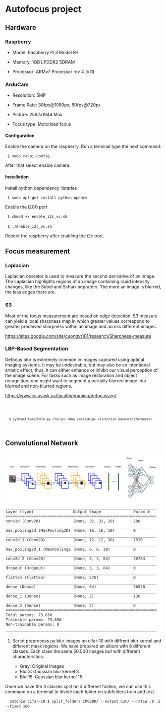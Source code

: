 # Autofocus project

## Hardware

### Raspberry

- Model: Raspberry Pi 3 Model B+

- Memory: 1GB LPDDR2 SDRAM

- Processor: ARMv7 Processor rev 4 (v7l)

### ArduCam

- Resolution: 5MP

- Frame Rate: 30fps@1080px, 60fps@720px

- Picture: 2592x1944 Max

- Focus type: Motorized focus

#### Configuration

Enable the camera on the raspberry. Run a terminal type the next command:

     $ sudo raspi-config

After that select enable camera.

#### Installation

Install python dependency libraries
    
     $ sudo apt-get install python-opencv

Enable the I2C0 port
    
     $ chmod +x enable_i2c_vc.sh
    
     $ ./enable_i2c_vc.sh

Reboot the raspberry after enabling the i2c port.


## Focus measurement

### Laplacian

Laplacian operator is used to measure the second derivative of an image. The Laplacian highlights regions of an image containing rapid intensity changes, like the Sobel and Scharr oeprators. The more an image is blurred, the less edges there are.

### S3

Most of the focus measurement are based on edge detection.
S3 measure can yield a local sharpness map in which greater values correspond to greater preceived sharpness within an image and across different images.

https://sites.google.com/site/cuongvt101/research/Sharpness-measure

### LBP-Based Segmentation

Defocus blur is extremely common in images captured using optical imaging systems. It may be undesirable, but may also be an intentional artistic effect, thus, it can either enhance or inhibit our visual perception of the image scene. For tasks such as image restoration and object recognition, one might want to segment a partially blurred image into blurred and non-blurred regions.

https://www.cs.usask.ca/faculty/eramian/defocusseg/


<code>

      $ python3 takePhoto.py <focus> <due small|big> <direction backward|fordward>
    
</code>

## Convolutional Network

<p align="center">
  <img src="CNN.png">
  <img src="summary.png">
</p>



1. Script preprocess.py blur images on cifar-10 with diffrent blur kernel and different mask regions. We have prepared an album with 8 different classes. Each class the same 50.000 images but with different characteristics:

    - Gray: Original Images
    - Blur3: Gaussian blur kernel 3
    - Blur15: Gaussian blur kernel 15

Once we have the 3 classes split on 3 different folders, we can use this command on a terminal to divide each folder on subfolders train and test.

      antonio cifar-10 $ split_folders IMG50K/ --output out/ --ratio .8 .2 --fixed 100


